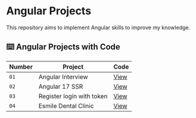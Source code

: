 # Angular Projects

This repository aims to implement Angular skills to improve my knowledge.

## ⌨️ Angular Projects with Code

| Number             | Project                         | Code 
| ----------------- | -------------------------------- | --------------------- |
| `01` | Angular Interview         | [View](projects/01-interview-angular/) |
| `02` | Angular 17 SSR         | [View](projects/02-angular-17-ssr/) |
| `03` | Register login with token         | [View](projects/03-Angular-Token/) |
| `04` | Esmile Dental Clinic        | [View](projects/04-EsmileClinicaDental/) |